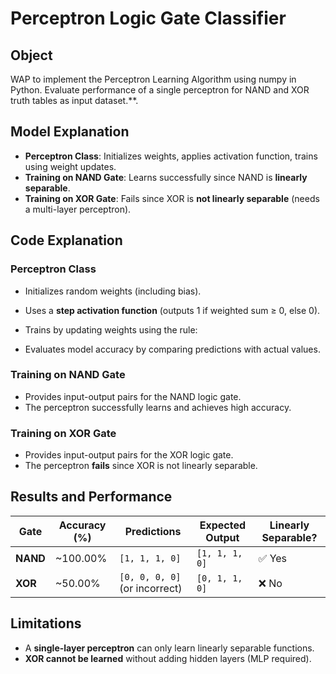 # Perceptron Logic Gate Classifier

## Object
WAP to implement the Perceptron Learning Algorithm using numpy in Python. Evaluate performance of a single perceptron for NAND and XOR truth tables as input dataset.**.

## Model Explanation
- **Perceptron Class**: Initializes weights, applies activation function, trains using weight updates.
- **Training on NAND Gate**: Learns successfully since NAND is **linearly separable**.
- **Training on XOR Gate**: Fails since XOR is **not linearly separable** (needs a multi-layer perceptron).

## Code Explanation

### Perceptron Class
- Initializes random weights (including bias).
- Uses a **step activation function** (outputs 1 if weighted sum ≥ 0, else 0).
- Trains by updating weights using the rule:

- Evaluates model accuracy by comparing predictions with actual values.

### Training on NAND Gate
- Provides input-output pairs for the NAND logic gate.
- The perceptron successfully learns and achieves high accuracy.

### Training on XOR Gate
- Provides input-output pairs for the XOR logic gate.
- The perceptron **fails** since XOR is not linearly separable.

## Results and Performance
| Gate  | Accuracy (%) | Predictions  | Expected Output | Linearly Separable? |
|--------|------------|-------------|----------------|----------------------|
| **NAND** | ~100.00%  | `[1, 1, 1, 0]`  | `[1, 1, 1, 0]`  | ✅ Yes  |
| **XOR**  | ~50.00%   | `[0, 0, 0, 0]` (or incorrect) | `[0, 1, 1, 0]`  | ❌ No  |

## Limitations
- A **single-layer perceptron** can only learn linearly separable functions.
- **XOR cannot be learned** without adding hidden layers (MLP required).
